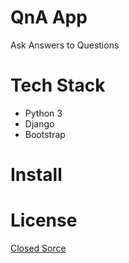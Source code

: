 # QnA App

Ask Answers to Questions

# Tech Stack

- Python 3
- Django
- Bootstrap

# Install

# License

[Closed Sorce](./LICENSE)

